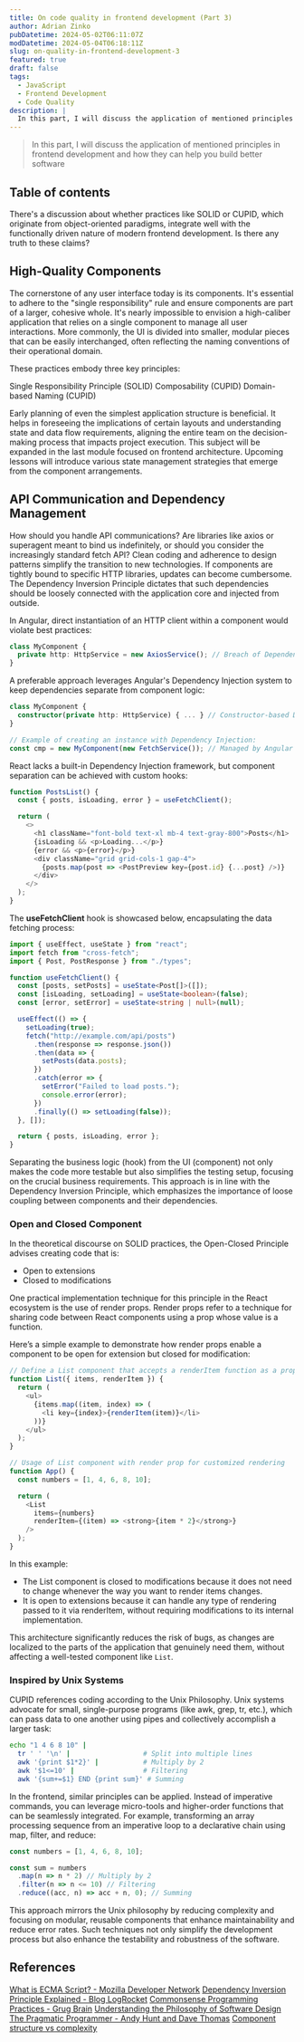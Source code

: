 ```yaml
---
title: On code quality in frontend development (Part 3)
author: Adrian Zinko
pubDatetime: 2024-05-02T06:11:07Z
modDatetime: 2024-05-04T06:18:11Z
slug: on-quality-in-frontend-development-3
featured: true
draft: false
tags:
  - JavaScript
  - Frontend Development
  - Code Quality
description: |
  In this part, I will discuss the application of mentioned principles in frontend development and how they can help you build better software
---
```


> In this part, I will discuss the application of mentioned principles in frontend development and how they can help you build better software

## Table of contents

There's a discussion about whether practices like SOLID or CUPID, which originate from object-oriented paradigms, integrate well with the functionally driven nature of modern frontend development. Is there any truth to these claims?

## High-Quality Components

The cornerstone of any user interface today is its components. It's essential to adhere to the "single responsibility" rule and ensure components are part of a larger, cohesive whole. It's nearly impossible to envision a high-caliber application that relies on a single component to manage all user interactions. More commonly, the UI is divided into smaller, modular pieces that can be easily interchanged, often reflecting the naming conventions of their operational domain.

These practices embody three key principles:

Single Responsibility Principle (SOLID)
Composability (CUPID)
Domain-based Naming (CUPID)

Early planning of even the simplest application structure is beneficial. It helps in foreseeing the implications of certain layouts and understanding state and data flow requirements, aligning the entire team on the decision-making process that impacts project execution. This subject will be expanded in the last module focused on frontend architecture. Upcoming lessons will introduce various state management strategies that emerge from the component arrangements.

## API Communication and Dependency Management

How should you handle API communications? Are libraries like axios or superagent meant to bind us indefinitely, or should you consider the increasingly standard fetch API? Clean coding and adherence to design patterns simplify the transition to new technologies.
If components are tightly bound to specific HTTP libraries, updates can become cumbersome. The Dependency Inversion Principle dictates that such dependencies should be loosely connected with the application core and injected from outside.

In Angular, direct instantiation of an HTTP client within a component would violate best practices:

```typescript
class MyComponent {
  private http: HttpService = new AxiosService(); // Breach of Dependency Inversion
}
```

A preferable approach leverages Angular's Dependency Injection system to keep dependencies separate from component logic:

```typescript
class MyComponent {
  constructor(private http: HttpService) { ... } // Constructor-based Dependency Injection
}

// Example of creating an instance with Dependency Injection:
const cmp = new MyComponent(new FetchService()); // Managed by Angular
```

React lacks a built-in Dependency Injection framework, but component separation can be achieved with custom hooks:

```typescript
function PostsList() {
  const { posts, isLoading, error } = useFetchClient();

  return (
    <>
      <h1 className="font-bold text-xl mb-4 text-gray-800">Posts</h1>
      {isLoading && <p>Loading...</p>}
      {error && <p>{error}</p>}
      <div className="grid grid-cols-1 gap-4">
        {posts.map(post => <PostPreview key={post.id} {...post} />)}
      </div>
    </>
  );
}
```

The **useFetchClient** hook is showcased below, encapsulating the data fetching process:

```typescript
import { useEffect, useState } from "react";
import fetch from "cross-fetch";
import { Post, PostResponse } from "./types";

function useFetchClient() {
  const [posts, setPosts] = useState<Post[]>([]);
  const [isLoading, setLoading] = useState<boolean>(false);
  const [error, setError] = useState<string | null>(null);

  useEffect(() => {
    setLoading(true);
    fetch("http://example.com/api/posts")
      .then(response => response.json())
      .then(data => {
        setPosts(data.posts);
      })
      .catch(error => {
        setError("Failed to load posts.");
        console.error(error);
      })
      .finally(() => setLoading(false));
  }, []);

  return { posts, isLoading, error };
}
```

Separating the business logic (hook) from the UI (component) not only makes the code more testable but also simplifies the testing setup, focusing on the crucial business requirements. This approach is in line with the Dependency Inversion Principle, which emphasizes the importance of loose coupling between components and their dependencies.

### Open and Closed Component

In the theoretical discourse on SOLID practices, the Open-Closed Principle advises creating code that is:

- Open to extensions
- Closed to modifications

One practical implementation technique for this principle in the React ecosystem is the use of render props. Render props refer to a technique for sharing code between React components using a prop whose value is a function.

Here’s a simple example to demonstrate how render props enable a component to be open for extension but closed for modification:

```typescript
// Define a List component that accepts a renderItem function as a prop
function List({ items, renderItem }) {
  return (
    <ul>
      {items.map((item, index) => (
        <li key={index}>{renderItem(item)}</li>
      ))}
    </ul>
  );
}

// Usage of List component with render prop for customized rendering
function App() {
  const numbers = [1, 4, 6, 8, 10];

  return (
    <List
      items={numbers}
      renderItem={(item) => <strong>{item * 2}</strong>}
    />
  );
}
```

In this example:

- The List component is closed to modifications because it does not need to change whenever the way you want to render items changes.
- It is open to extensions because it can handle any type of rendering passed to it via renderItem, without requiring modifications to its internal implementation.

This architecture significantly reduces the risk of bugs, as changes are localized to the parts of the application that genuinely need them, without affecting a well-tested component like `List`.

### Inspired by Unix Systems

CUPID references coding according to the Unix Philosophy. Unix systems advocate for small, single-purpose programs (like awk, grep, tr, etc.), which can pass data to one another using pipes and collectively accomplish a larger task:

```bash
echo "1 4 6 8 10" |
  tr ' ' '\n' |                  # Split into multiple lines
  awk '{print $1*2}' |           # Multiply by 2
  awk '$1<=10' |                 # Filtering
  awk '{sum+=$1} END {print sum}' # Summing
```

In the frontend, similar principles can be applied. Instead of imperative commands, you can leverage micro-tools and higher-order functions that can be seamlessly integrated. For example, transforming an array processing sequence from an imperative loop to a declarative chain using map, filter, and reduce:

```typescript
const numbers = [1, 4, 6, 8, 10];

const sum = numbers
  .map(n => n * 2) // Multiply by 2
  .filter(n => n <= 10) // Filtering
  .reduce((acc, n) => acc + n, 0); // Summing
```

This approach mirrors the Unix philosophy by reducing complexity and focusing on modular, reusable components that enhance maintainability and reduce error rates. Such techniques not only simplify the development process but also enhance the testability and robustness of the software.

## References

[What is ECMA Script? - Mozilla Developer Network](https://developer.mozilla.org/en-US/docs/Web/JavaScript/JavaScript_technologies_overview)
[Dependency Inversion Principle Explained - Blog LogRocket](https://blog.logrocket.com/dependency-inversion-principle-typescript/)
[Commonsense Programming Practices - Grug Brain](https://grugbrain.dev/)
[Understanding the Philosophy of Software Design](https://lubimyczytac.pl/ksiazka/4902573/a-philosophy-of-software-design)
[The Pragmatic Programmer - Andy Hunt and Dave Thomas](https://www.amazon.com/Pragmatic-Programmer-Journeyman-Master/dp/020161622X)
[Component structure vs complexity](https://epicreact.dev/one-react-mistake-thats-slowing-you-down/)

```

```
